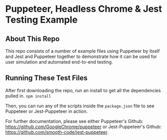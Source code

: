 # Puppeteer, Headless Chrome & Jest Testing Example

## About This Repo

This repo consists of a number of example files using Puppeteer by itself and Jest and Puppeteer together to demonstrate how it can be used for user simulation and automated end-to-end testing.

## Running These Test Files

After first downloading the repo, run an install to get all the dependencies pulled in.
```npm install```

Then, you can run any of the scripts inside the `package.json` file to see Puppeteer or Jest-Puppeteer in action.

For further documentation, please see either Puppeteer's Github: https://github.com/GoogleChrome/puppeteer or Jest-Puppeteer's Github: https://github.com/smooth-code/jest-puppeteer.